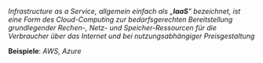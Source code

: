 *Infrastructure as a Service, allgemein einfach als „**IaaS**" bezeichnet, ist eine Form des Cloud-Computing zur bedarfsgerechten Bereitstellung grundlegender Rechen-, Netz- und Speicher-Ressourcen für die Verbraucher über das Internet und bei nutzungsabhängiger Preisgestaltung*

**Beispiele**: *AWS, Azure*